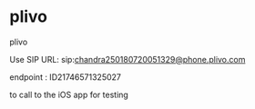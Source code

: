 # plivo
plivo

Use 
SIP URL: sip:chandra250180720051329@phone.plivo.com  

endpoint : ID21746571325027

to call to the iOS app for testing
